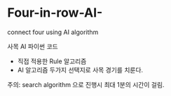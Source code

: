 # Four-in-row-AI-
connect four using AI algorithm

사목 AI 파이썬 코드

* 직접 적용한 Rule 알고리즘
* AI 알고리즘 
두가지 선택지로 사목 경기를 치룬다.


주의: search algorithm 으로 진행시 최대 1분의 시간이 걸림.
